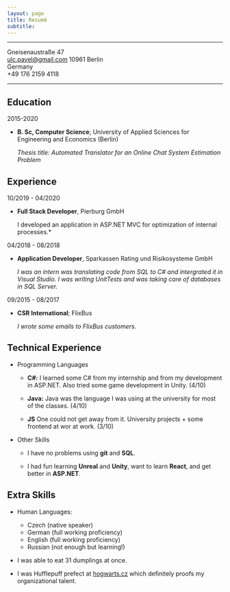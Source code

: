 ```yaml
---
layout: page
title: Resumé
subtitle: 
---
```



-------------------   
Gneisenaustraße 47                        
ulc.pavel@gmail.com
10961 Berlin                          
Germany                           
+49 176 2159 4118

-------------------

Education
---------

2015-2020 
*   **B. Sc, Computer Science**; University of Applied Sciences for Engineering and Economics (Berlin)

    *Thesis title: Automated Translator for an Online Chat System
     Estimation Problem*

Experience
----------

10/2019 - 04/2020 
*   **Full Stack Developer**, Pierburg GmbH

    I developed an application in ASP.NET MVC for optimization of internal processes.*


04/2018 - 08/2018 
*   **Application Developer**, Sparkassen Rating und Risikosysteme GmbH

    *I was an intern was translating code from SQL to C# and intergrated it in Visual Studio. I was writing UnitTests and was taking care of databases in SQL Server.*

09/2015 - 08/2017 
*   **CSR International**; FlixBus

    *I wrote some emails to FlixBus customers.*


Technical Experience
--------------------

* Programming Languages
     *  **C#:** I learned some C# from my internship and from my development in ASP.NET. Also tried some game development in Unity. (4/10)

    *   **Java:** Java was the language I was using at the university for most of the classes. (4/10)

    *   **JS** One could not get away from it. University projects + some frontend at wor at work. (3/10)
    
* Other Skills
    *   I have no problems using **git** and **SQL**.
    
    *   I had fun learning **Unreal** and **Unity**, want to learn **React**, and get better in **ASP.NET**.


Extra Skills
----------------------------------------

* Human Languages:

     * Czech (native speaker)
     * German (full working proficiency)
     * English (full working proficiency)
     * Russian (not enough but learning!)

* I was able to eat 31 dumplings at once.

* I was Hufflepuff prefect at [hogwarts.cz](https://www.hogwarts.cz/) which definitely proofs my organizational talent.